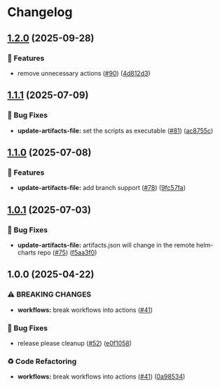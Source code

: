 # Changelog

## [1.2.0](https://github.com/MapColonies/shared-workflows/compare/update-artifacts-file-v1.1.1...update-artifacts-file-v1.2.0) (2025-09-28)


### 🎉 Features

* remove unnecessary actions ([#90](https://github.com/MapColonies/shared-workflows/issues/90)) ([4d812d3](https://github.com/MapColonies/shared-workflows/commit/4d812d3c8667fffa57b12d69ef7271d17c79f9f4))

## [1.1.1](https://github.com/MapColonies/shared-workflows/compare/update-artifacts-file-v1.1.0...update-artifacts-file-v1.1.1) (2025-07-09)


### 🐛 Bug Fixes

* **update-artifacts-file:** set the scripts as executable ([#81](https://github.com/MapColonies/shared-workflows/issues/81)) ([ac8755c](https://github.com/MapColonies/shared-workflows/commit/ac8755c3562efdf277de83dd8d0d0ea7f521cc19))

## [1.1.0](https://github.com/MapColonies/shared-workflows/compare/update-artifacts-file-v1.0.1...update-artifacts-file-v1.1.0) (2025-07-08)


### 🎉 Features

* **update-artifacts-file:** add branch support ([#78](https://github.com/MapColonies/shared-workflows/issues/78)) ([9fc57fa](https://github.com/MapColonies/shared-workflows/commit/9fc57fabadad2a5fcb9ab99b4273d49ca1616a6d))

## [1.0.1](https://github.com/MapColonies/shared-workflows/compare/update-artifacts-file-v1.0.0...update-artifacts-file-v1.0.1) (2025-07-03)


### 🐛 Bug Fixes

* **update-artifacts-file:** artifacts.json will change in the remote helm-charts repo ([#75](https://github.com/MapColonies/shared-workflows/issues/75)) ([f5aa3f0](https://github.com/MapColonies/shared-workflows/commit/f5aa3f08e3499a75a924ab19af85d8edb82a5861))

## 1.0.0 (2025-04-22)


### ⚠ BREAKING CHANGES

* **workflows:** break workflows into actions ([#41](https://github.com/MapColonies/shared-workflows/issues/41))

### 🐛 Bug Fixes

* release please cleanup ([#52](https://github.com/MapColonies/shared-workflows/issues/52)) ([e0f1058](https://github.com/MapColonies/shared-workflows/commit/e0f1058fb4bee4f89835709972e8ad6c8a3382f6))


### ♻️ Code Refactoring

* **workflows:** break workflows into actions ([#41](https://github.com/MapColonies/shared-workflows/issues/41)) ([0a98534](https://github.com/MapColonies/shared-workflows/commit/0a9853421116d3bcc4cae4681977857cbc518e51))

